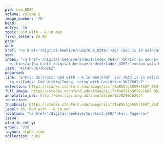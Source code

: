 ```yaml
---
pid: num_0036
volume: Volume 2
image_number: '70'
head:
entry: '36'
topic: God with - & in men
first_letter: 26-50
page:
add:
xref: "<a href='/digital-beehive/num2/num_0299/'>267 [God is in us]</a>"
see:
index: "<a href='/digital-beehive/index1/index_0646/'>Christ in us</a>|<a href='/digital-beehive/index2/index_1655/'>God
  within</a>|<a href='/digital-beehive/index5/index_4367/'>union with God</a>"
item: "#item-3b776d2e2"
unparsed:
line: 'Entry: 36|Topic: God with - & in men|Xref: 267 [God is in us]|Index: Christ
  in us|Index: God within|Index: union with God|#item-3b776d2e2'
selection: https://stacks.stanford.edu/image/iiif/fm855tg5659/1607_0537/792,3162,3017,377/full/0/default.jpg
full_image: https://stacks.stanford.edu/image/iiif/fm855tg5659/1607_0537/full/full/0/default.jpg
annotation_uri: http://dev.llgc.org.uk/annotation/1570209362944
insertion:
thumbnail: https://stacks.stanford.edu/image/iiif/fm855tg5659/1607_0537/792,3162,600,180/250,/0/default.jpg
label: 36. God with - & in men
location: "<a href='/digital-beehive/toc/toc2_060/'>Full Page</a>"
issue:
also_in_entry:
order: '035'
layout: alpha_item
collection: num1
---
```

